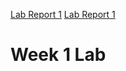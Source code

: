 [Lab Report 1](lab-report-1-week-0.html)
[Lab Report 1](https://<your-username>.github.io/<your-lab-reports-repo>/lab-report-1-week-0.html)

# Week 1 Lab
